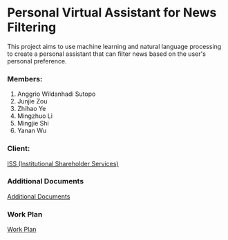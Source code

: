 # Personal Virtual Assistant for News Filtering
This project aims to use machine learning and natural language processing to create a personal assistant that can filter news based on the user's personal preference.

### Members:

1. Anggrio Wildanhadi Sutopo
2. Junjie Zou
3. Zhihao Ye
4. Mingzhuo Li
5. Mingjie Shi
6. Yanan Wu

### Client:

[ISS (Institutional Shareholder Services)](https://www.issgovernance.com/)

### Additional Documents

[Additional Documents](https://drive.google.com/drive/folders/1ZKMCHTSK-XWvk-Dr2QA7UVDye39tRWGh?usp=sharing)

### Work Plan

[Work Plan](https://trello.com/b/SmIMQxOa)